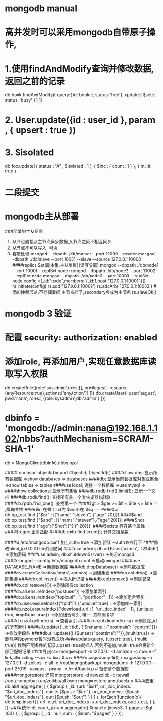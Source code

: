 
# mongodb manual

# 高并发时可以采用mongodb自带原子操作,
# 1.使用findAndModify查询并修改数据,返回之前的记录
db.book.findAndModify({
     query:{ id: bookid, status: 'free'},
     update:{
         $set:{
             status: 'busy'
         }
     }
 })
# 2. User.update({id : user_id }, param , { upsert : true })
# 3. $isolated
db.foo.update(
         { status : "A" , $isolated : 1 },
         { $inc : { count : 1 } },
         { multi: true }
     )
# 二段提交
# mongodb主从部署
###简单的主从配置
1. 从节点直接从主节点同步数据,从节点之间不相互同步
2. 从节点不可以写入, 可读
3. 容错性低
mongod --dbpath ./db/master --port 10000 --master
mongod --dbpath ./db/slave --port 10001 --slave --source 127.0.0.1:10000
####replica Set(副本集,主从集群)(读写分离)
mongod --dbpath ./db/node1 --port 10001 --replSet node
mongod --dbpath ./db/node2 --port 10002 --replSet node
mongod --dbpath ./db/node3 --port 10003 --replSet node
config ={_id:"node",members:[{_id:1,host:"127.0.0.1:10001"}]}
rs.initiate(config)
rs.add('127.0.0.1:10002')
rs.addArb('127.0.0.1:10003') # 添加仲裁节点,不存储数据,主节点挂了,secondary会成为主节点
rs.slaveOk()
####

# mongodb 3 验证
# 配置 security: authorization: enabled
# 添加role, 再添加用户,实现任意数据库读取写入权限
db.createRole({role:'sysadmin',roles:[],
privileges:[
{resource:{anyResource:true},actions:['anyAction']}
]})
db.createUser({
user:'august',
pwd:'nana',
roles:[
{role:'sysadmin',db:'admin'}
]})
# dbinfo = 'mongodb://admin:nana@192.168.1.102/nbbs?authMechanism=SCRAM-SHA-1'
db = MongoClient(dbinfo).nbbs.nzol

####from bson.objectid import ObjectId; ObjectId(s)
####show dbs; 显示所有数据库 =>show databases =>.databases
####db; 显示当前数据库对象或集合 =>show tables =>.tables
####use local; 连接一个数据库 =>use mysql =>
####show collections; 显示所有集合
####db.rpdb.find().limit(1); 显示一个文档
####db.rpdb.find(); 查找所有是一个类生成器(游标)
####db.rpdb.find_one(); 查找第一个
####$gt > $gte >= $lt < $lte <= $ne != ;模糊查找
####$in 在某个list内 $nin不在 $eq ==
####$or db.op_test.find({"$or" : [{"name":"steven"},{"age":20}]})
####$and db.op_test.find({"$and" : [{"name":"steven"},{"age":20}]})
####$not db.op_test.find({"age":{"$not":{"$lt":20}}})
####$exists 存在某个属性
####$regex 正则匹配
####db.rpdb.find.count(); 计算文档条数

####vi /etc/mongodb.conf 加上auth=true =>添加验证 --auth命令行下
####修改blind_ip 0.0.0.0 =>外网访问
####use admin; db.addUser('admin', '123456') =>添加密码
####use admin; db.shutdownServer() =>关闭mongod
####mongod --config /etc/mongodb.conf =>启动mongod
####use DATABASE_NAME =>新建数据库
####db.dropDatabase() =>删除数据库
####db.createCollection('stats', options) =>创建集合
####db.col.drop() =>删除集合
####db.col.insert() =>插入新记录
####db.col.remove() =>删除记录
####db.col.remove({}) =>删除所有collection
####db.all.ensureIndex({'postuser'}) =>添加单索引
####db.all.ensureIndex({"topicurl" : 1, "postfloor" : 1}) =>添加组合索引
####db.user.ensureIndex({"tpid":1},{"unique":true}); =>添加唯一索引
####db.nzol.ensureIndex({'download_uri': 1, 'uri_doc_index': -1}, {unique: true, dropDups: true}) =>添加组合索引, 唯一, 去除重复项
####db.nzol.getIndexs() =>查看索引
####db.nzol.dropIndexes() =>删除除_id的所有索引
####all.update({'_id': tid}, {'$rename': {"postmain": "content"}}) =>修改字段名
####db.all.update({},{$unset:{"posttime":""}},{multi:true}) =>删除字段pymono暂时没有成功
####update(query, {upsert: true}, {multi: true}) 找到匹配条件的记录,upsert=true就插入,否则不追加,multi=true会更新全部匹配的记录
####导出csv
mongoexport -h 127.0.0.1 -d amazon -c movie -f link,title,rating --csv -o test_2.csv
####mongodump 备份
  mongodump -h 127.0.0.1 -d zolbbs -c all -o /root/mongobackup/
  mongodump -h 127.0.0.1 --port 27019  -uaugust -pnana -o /mnt/backup # 备份整个数据库
####mongorestore 还原
  mongorestore -d newzolbb -c newall /root/mongobackup/zolbbs/all.bson
  mongorestore /mnt/backup
####去重
  db.alist.aggregate(
            [
                  {
                        $group:{
                              _id: {url: "$url", uri_doc_indexs: "$uri_doc_indexs"},
                              name: {$push: "$url"},
                              uri_doc_indexs: {$push: "$uri_doc_indexs"},
                              out: {$push: "$out"}
                        }
                  }
            ]
        ). forEach(function(x){
            db.temp.insert(
                  {
                    url: x.url,
                    uri_doc_indexs : x.uri_doc_indexs,
                    out: x.out,
                  }
            );
        });
####统计
db.court_param.aggregate({ $match: {new53: 1, pages: {$gt: 100}
}},
{ $group: { _id : null, sum : { $sum: "$pages" } } });
